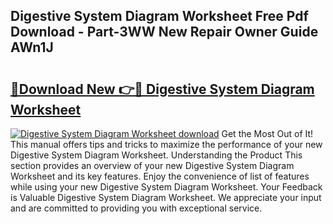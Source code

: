 ## Digestive System Diagram Worksheet Free Pdf Download - Part-3WW New Repair Owner Guide AWn1J

# <h2><a href="http://dfpk9en.blite.top/?on=Digestive+System+Diagram+Worksheet">🔗Download New 👉🔴 Digestive System Diagram Worksheet</a></h2>

[![Digestive System Diagram Worksheet download](https://i.imgur.com/lujVjoI.png)](http://dfpk9en.blite.top/?on=Digestive+System+Diagram+Worksheet)
Get the Most Out of It! This manual offers tips and tricks to maximize the performance of your new Digestive System Diagram Worksheet. Understanding the Product This section provides an overview of your new Digestive System Diagram Worksheet and its key features. Enjoy the convenience of list of features while using your new Digestive System Diagram Worksheet. Your Feedback is Valuable Digestive System Diagram Worksheet. We appreciate your input and are committed to providing you with exceptional service.
